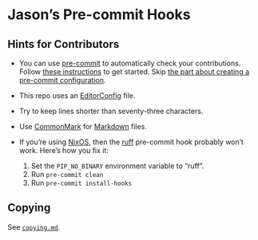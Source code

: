 <!--
SPDX-License-Identifier: CC0-1.0
SPDX-FileCopyrightText: 2023–2024 Jason Yundt <jason@jasonyundt.email>
-->

# Jason’s Pre-commit Hooks

## Hints for Contributors

- You can use [pre-commit][1] to automatically check your contributions.
Follow [these instructions][2] to get started. Skip [the part about
creating a pre-commit configuration][3].
- This repo uses an [EditorConfig](https://editorconfig.org) file.
- Try to keep lines shorter than seventy-three characters.
- Use [CommonMark](https://commonmark.org) for
[Markdown](https://daringfireball.net/projects/markdown) files.
- If you’re using [NixOS](https://nixos.org), then the
[ruff](https://docs.astral.sh/ruff/) pre-commit hook probably won’t
work. Here’s how you fix it:

    1. Set the `PIP_NO_BINARY` environment variable to “ruff”.
    2. Run `pre-commit clean`
    3. Run `pre-commit install-hooks`

[1]: https://pre-commit.com
[2]: https://pre-commit.com/#quick-start
[3]: https://pre-commit.com/#2-add-a-pre-commit-configuration

## Copying

See [`copying.md`](./copying.md).
